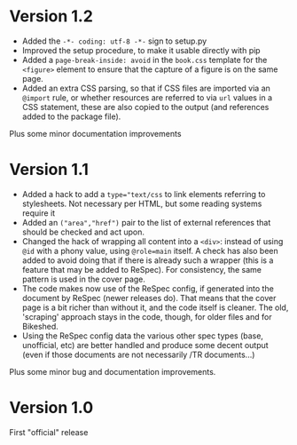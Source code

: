 # Version 1.2

* Added the  ``-*- coding: utf-8 -*-`` sign to setup.py
* Improved the setup procedure, to make it usable directly with pip
* Added a ``page-break-inside: avoid`` in the ``book.css`` template for the ``<figure>`` element to ensure that the capture of a figure is on the same page.
* Added an extra CSS parsing, so that if CSS files are imported via an ``@import`` rule, or whether resources are referred to via ``url`` values in a CSS statement, these are also copied to the output (and references added to the package file).

Plus some minor documentation improvements


# Version 1.1

* Added a hack to add a ``type="text/css`` to link elements referring to stylesheets. Not necessary per HTML, but some reading systems require it
* Added an ``("area","href")`` pair to the list of external references that should be checked and act upon.
* Changed the hack of wrapping all content into a ``<div>``: instead of using ``@id`` with a phony value, using ``@role=main`` itself. A check has also been added to avoid doing that if there is already such a wrapper (this is a feature that may be added to ReSpec). For consistency, the same pattern is used in the cover page.
* The code makes now use of the ReSpec config, if generated into the document by ReSpec (newer releases do). That means that the cover page is a bit richer than without it, and the code itself is cleaner. The old, 'scraping' approach stays in the code, though, for older files and for Bikeshed. 
* Using the ReSpec config data the various other spec types (base, unofficial, etc) are better handled and produce some decent output (even if those documents are not necessarily /TR documents...)

Plus some minor bug and documentation improvements.

# Version 1.0

First "official" release